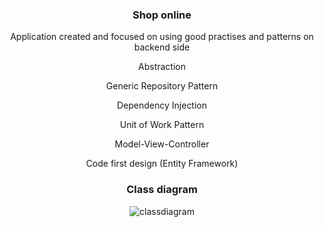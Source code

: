 <!DOCTYPE html>
<html>
<head>
</head>
<body style="margin: auto; text-align: center;">
    
<h3>Shop online</h3>

<p> Application created and focused on using good practises and patterns on backend side</p>

<p> Abstraction </p>
<p> Generic Repository Pattern </p>
<p> Dependency Injection </p>
<p> Unit of Work Pattern </p>
<p> Model-View-Controller </p>
<p> Code first design (Entity Framework) </p>

<h3>Class diagram</h3>

![classdiagram](https://github.com/kadisin/ShopOnline/assets/38622355/4737ec02-bea6-405e-b87c-e289da1da40c)



</body>
</html>

